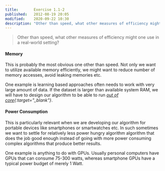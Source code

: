 ```yaml
---
title:       Exercise 1.1-2
published:   2012-08-19 20:05
modified:    2020-09-22 10:30
description: "Other than speed, what other measures of efficiency might one use in a real-world setting?"
---
```


> Other than speed, what other measures of efficiency might one use in a real-world setting?

#### Memory

This is probably the most obvious one other than speed. Not only we want to utilize available memory efficiently, we might want to reduce number of memory accesses, avoid leaking memories etc.

One example is learning based approaches often needs to work with very large amount of data. If the dataset is larger than available system RAM, we will have to design our algorithm to be able to run *[out of core](https://en.wikipedia.org/wiki/External_memory_algorithm){:target="_blank"}*.

#### Power Consumption

This is particularly relevant when we are developing our algorithm for portable devices like smartphones or smartwatches etc. In such sometimes we want to settle for relatively less power hungry algorithm algorithm that does the job good enough instead of going with more power consuming complex algorithms that produce better results.

One example is anything to do with GPUs. Usually personal computers have GPUs that can consume 75-300 watts, whereas smartphone GPUs have a typical power budget of merely 1 Watt.

